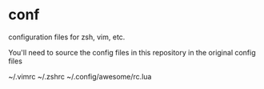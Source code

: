 conf
====

configuration files for zsh, vim, etc.

You'll need to source the config files in this repository in the
original config files

~/.vimrc
~/.zshrc
~/.config/awesome/rc.lua
